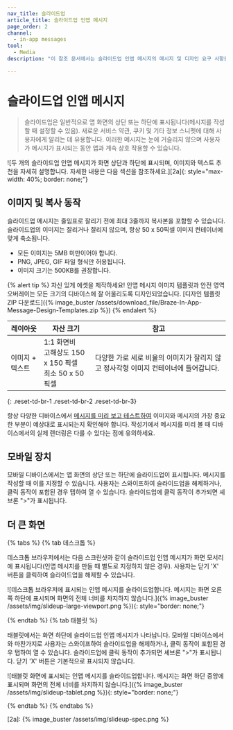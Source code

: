```yaml
---
nav_title: 슬라이드업
article_title: 슬라이드업 인앱 메시지
page_order: 2
channel:
  - in-app messages
tool:
  - Media
description: "이 참조 문서에서는 슬라이드업 인앱 메시지의 메시지 및 디자인 요구 사항을 다룹니다."

---
```


# 슬라이드업 인앱 메시지

> 슬라이드업은 일반적으로 앱 화면의 상단 또는 하단에 표시됩니다(메시지를 작성할 때 설정할 수 있음). 새로운 서비스 약관, 쿠키 및 기타 정보 스니펫에 대해 사용자에게 알리는 데 유용합니다. 이러한 메시지는 눈에 거슬리지 않으며 사용자가 메시지가 표시되는 동안 앱과 계속 상호 작용할 수 있습니다.

![두 개의 슬라이드업 인앱 메시지가 화면 상단과 하단에 표시되며, 이미지와 텍스트 추천을 자세히 설명합니다. 자세한 내용은 다음 섹션을 참조하세요.]\[2a]{: style="max-width: 40%; border: none;"}

## 이미지 및 복사 동작

슬라이드업 메시지는 줄임표로 잘리기 전에 최대 3줄까지 복사본을 포함할 수 있습니다. 슬라이드업의 이미지는 잘리거나 잘리지 않으며, 항상 50 x 50픽셀 이미지 컨테이너에 맞게 축소됩니다.

- 모든 이미지는 5MB 미만이어야 합니다.
- PNG, JPEG, GIF 파일 형식만 허용됩니다.
- 이미지 크기는 500KB를 권장합니다.

{% alert tip %} 자신 있게 에셋을 제작하세요! 인앱 메시지 이미지 템플릿과 안전 영역 오버레이는 모든 크기의 디바이스에 잘 어울리도록 디자인되었습니다. \[디자인 템플릿 ZIP 다운로드]({% image_buster /assets/download_file/Braze-In-App-Message-Design-Templates.zip %}) {% endalert %}

| 레이아웃 | 자산 크기 | 참고 |
|--- | --- | --- |
| 이미지 + 텍스트 | 1:1 화면비<br>고해상도 150 x 150 픽셀<br> 최소 50 x 50 픽셀 | 다양한 가로 세로 비율의 이미지가 잘리지 않고 정사각형 이미지 컨테이너에 들어갑니다. |
{: .reset-td-br-1 .reset-td-br-2 .reset-td-br-3}

항상 다양한 디바이스에서 [메시지를 미리 보고 테스트하여]({{site.baseurl}}/user_guide/message_building_by_channel/in-app_messages/testing/) 이미지와 메시지의 가장 중요한 부분이 예상대로 표시되는지 확인해야 합니다. 작성기에서 메시지를 미리 볼 때 디바이스에서의 실제 렌더링은 다를 수 있다는 점에 유의하세요.

## 모바일 장치

모바일 디바이스에서는 앱 화면의 상단 또는 하단에 슬라이드업이 표시됩니다. 메시지를 작성할 때 이를 지정할 수 있습니다. 사용자는 스와이프하여 슬라이드업을 해제하거나, 클릭 동작이 포함된 경우 탭하여 열 수 있습니다. 슬라이드업에 클릭 동작이 추가되면 셰브론 ">"가 표시됩니다.

## 더 큰 화면

{% tabs %}
{% tab 데스크톱 %}

데스크톱 브라우저에서는 다음 스크린샷과 같이 슬라이드업 인앱 메시지가 화면 모서리에 표시됩니다(인앱 메시지를 만들 때 별도로 지정하지 않은 경우). 사용자는 닫기 'X' 버튼을 클릭하여 슬라이드업을 해제할 수 있습니다.

![데스크톱 브라우저에 표시되는 인앱 메시지를 슬라이드업합니다. 메시지는 화면 오른쪽 하단에 표시되며 화면의 전체 너비를 차지하지 않습니다.]({% image_buster /assets/img/slideup-large-viewport.png %}){: style="border: none;"}

{% endtab %}
{% tab 태블릿 %}

태블릿에서는 화면 하단에 슬라이드업 인앱 메시지가 나타납니다. 모바일 디바이스에서와 마찬가지로 사용자는 스와이프하여 슬라이드업을 해제하거나, 클릭 동작이 포함된 경우 탭하여 열 수 있습니다. 슬라이드업에 클릭 동작이 추가되면 셰브론 ">"가 표시됩니다. 닫기 'X' 버튼은 기본적으로 표시되지 않습니다.

![태블릿 화면에 표시되는 인앱 메시지를 슬라이드업합니다. 메시지는 화면 하단 중앙에 표시되며 화면의 전체 너비를 차지하지 않습니다.]({% image_buster /assets/img/slideup-tablet.png %}){: style="border: none;"}

{% endtab %}
{% endtabs %}

\[2a]: {% image_buster /assets/img/slideup-spec.png %}
